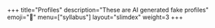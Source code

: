 +++
title="Profiles"
description="These are AI generated fake profiles"
emoji="👥"
menu=["syllabus"]
layout="slimdex"
weight=3
+++
